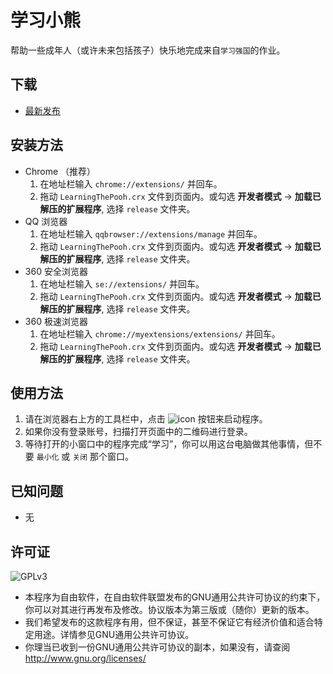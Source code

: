 # 学习小熊
帮助一些成年人（或许未来包括孩子）快乐地完成来自`学习强国`的作业。

## 下载
* [最新发布](https://github.com/CN1984/LearningThePooh/releases)

## 安装方法
* Chrome （推荐）
  1. 在地址栏输入 `chrome://extensions/` 并回车。
  2. 拖动 `LearningThePooh.crx` 文件到页面内。或勾选 **开发者模式** -> **加载已解压的扩展程序**, 选择 `release` 文件夹。
* QQ 浏览器
  1. 在地址栏输入 `qqbrowser://extensions/manage` 并回车。
  2. 拖动 `LearningThePooh.crx` 文件到页面内。或勾选 **开发者模式** -> **加载已解压的扩展程序**, 选择 `release` 文件夹。
* 360 安全浏览器
  1. 在地址栏输入 `se://extensions/` 并回车。
  2. 拖动 `LearningThePooh.crx` 文件到页面内。或勾选 **开发者模式** -> **加载已解压的扩展程序**, 选择 `release` 文件夹。
* 360 极速浏览器
  1. 在地址栏输入 `chrome://myextensions/extensions/` 并回车。
  2. 拖动 `LearningThePooh.crx` 文件到页面内。或勾选 **开发者模式** -> **加载已解压的扩展程序**, 选择 `release` 文件夹。

## 使用方法
1. 请在浏览器右上方的工具栏中，点击 ![icon](https://github.com/CN1984/LearningThePooh/raw/master/release/img/16.png) 按钮来启动程序。
2. 如果你没有登录账号，扫描打开页面中的二维码进行登录。
3. 等待打开的小窗口中的程序完成“学习”，你可以用这台电脑做其他事情，但不要 `最小化` 或 `关闭` 那个窗口。

## 已知问题
* 无

## 许可证
![GPLv3](https://www.gnu.org/graphics/gplv3-with-text-136x68.png)
* 本程序为自由软件，在自由软件联盟发布的GNU通用公共许可协议的约束下，你可以对其进行再发布及修改。协议版本为第三版或（随你）更新的版本。
* 我们希望发布的这款程序有用，但不保证，甚至不保证它有经济价值和适合特定用途。详情参见GNU通用公共许可协议。
* 你理当已收到一份GNU通用公共许可协议的副本，如果没有，请查阅<http://www.gnu.org/licenses/>